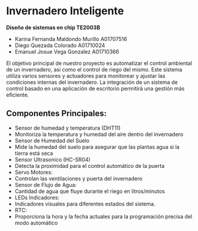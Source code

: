 # Invernadero Inteligente

**Diseño de sistemas en chip TE2003B**


- Karina Fernanda Maldondo Murillo A01707516
- Diego Quezada Colorado A01710024
- Emanuel Josue Vega Gonzalez A01710366

El objetivo principal de nuestro proyecto es automatizar el control ambiental de un
invernadero, asi como el control de riego del mismo. Este sistema utiliza varios sensores y actuadores para monitorear y ajustar las
condiciones internas del invernadero. La integración de un sistema de control basado en una
aplicación de escritorio permitirá una gestión más eficiente.

## Componentes Principales:
- Sensor de humedad y temperatura (DHT11)
- Monitoriza la temperatura y humedad del aire dentro del invernadero
- Sensor de Humedad del Suelo
- Mide la humedad del suelo para asegurar que las plantas agua si la tierra está
seca
- Sensor Ultrasonico (HC-SR04)
- Detecta la proximidad para el control automático de la puerta
- Servo Motores:
- Controlan las ventilaciones y puerta del invernadero
- Sensor de Flujo de Agua:
- Cantidad de agua que fluye durante el riego en litros/minutos
- LEDs Indicadores:
- Indicadores visuales para diferentes estados del sistema.
- RTC:
- Proporciona la hora y la fecha actuales para la programación precisa del modo
automático
